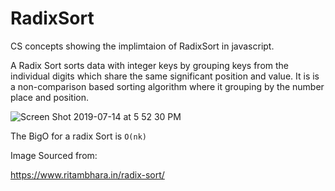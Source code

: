 # RadixSort
CS concepts showing the implimtaion of RadixSort in javascript.

A Radix Sort sorts data with integer keys by grouping keys from the individual digits which share the same significant position and value. 
It is is a non-comparison based sorting algorithm where it grouping by the number place and position.

![Screen Shot 2019-07-14 at 5 52 30 PM](https://user-images.githubusercontent.com/11912649/61194445-010dfb00-a687-11e9-8990-a9df7a856c12.png)
 
The BigO for a radix Sort is `O(nk)`

Image Sourced from:

https://www.ritambhara.in/radix-sort/
